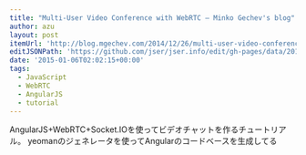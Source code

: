 ```yaml
---
title: "Multi-User Video Conference with WebRTC – Minko Gechev's blog"
author: azu
layout: post
itemUrl: 'http://blog.mgechev.com/2014/12/26/multi-user-video-conference-webrtc-angularjs-yeoman'
editJSONPath: 'https://github.com/jser/jser.info/edit/gh-pages/data/2015/01/index.json'
date: '2015-01-06T02:02:15+00:00'
tags:
  - JavaScript
  - WebRTC
  - AngularJS
  - tutorial
---
```

AngularJS+WebRTC+Socket.IOを使ってビデオチャットを作るチュートリアル。
yeomanのジェネレータを使ってAngularのコードベースを生成してる
